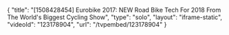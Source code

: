 {
    "title": "[1508428454] Eurobike 2017: NEW Road Bike Tech For 2018 From The World's Biggest Cycling Show",
    "type": "solo",
    "layout": "iframe-static",
    "videoId": "123178904",
    "url": "\/tvpembed\/123178904"
}